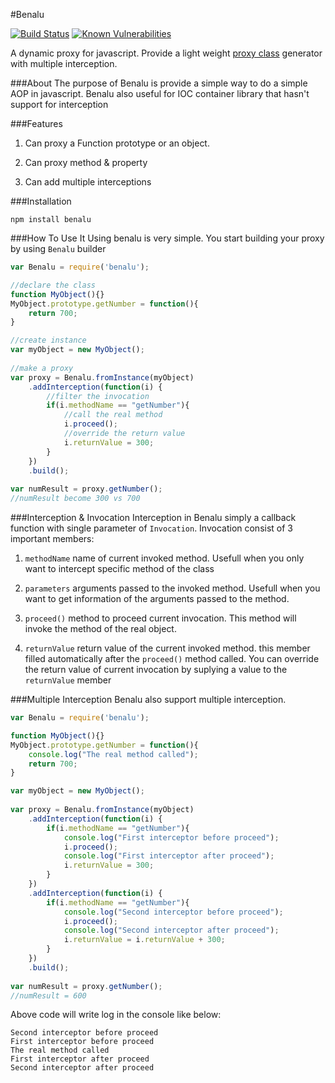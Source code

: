 #Benalu

[![Build Status](https://travis-ci.org/ktutnik/benalu.svg?branch=master)](https://travis-ci.org/ktutnik/benalu)
[![Known Vulnerabilities](https://snyk.io/test/github/ktutnik/benalu/61a461a5c488644682af5dee54e926d6ea3fe9af/badge.svg)](https://snyk.io/test/github/ktutnik/benalu/61a461a5c488644682af5dee54e926d6ea3fe9af)

A dynamic proxy for javascript. 
Provide a light weight [proxy class](https://en.wikipedia.org/wiki/Proxy_pattern)
generator with multiple interception.

###About
The purpose of Benalu is provide a simple way to do a simple AOP in javascript. 
Benalu also useful for IOC container library that hasn't support for interception

###Features
1. Can proxy a Function prototype or an object.

2. Can proxy method & property 

3. Can add multiple interceptions

###Installation
```
npm install benalu
```

###How To Use It
Using benalu is very simple. You start building your proxy by using `Benalu` builder

```Javascript
var Benalu = require('benalu');

//declare the class
function MyObject(){}
MyObject.prototype.getNumber = function(){
    return 700;
}

//create instance
var myObject = new MyObject();
     
//make a proxy   
var proxy = Benalu.fromInstance(myObject)
    .addInterception(function(i) {
        //filter the invocation
        if(i.methodName == "getNumber"){
            //call the real method
            i.proceed();
            //override the return value
            i.returnValue = 300;
        }
    })
    .build();
    
var numResult = proxy.getNumber();
//numResult become 300 vs 700
```

###Interception & Invocation
Interception in Benalu simply a callback function with single parameter of `Invocation`.
Invocation consist of 3 important members:

1. `methodName` name of current invoked method. Usefull when you only want to intercept 
specific method of the class

2. `parameters` arguments passed to the invoked method. Usefull when you want to get 
information of the arguments passed to the method.

3. `proceed()` method to proceed current invocation. This method will invoke the 
method of the real object.

4. `returnValue` return value of the current invoked method. this member filled 
automatically after the `proceed()` method called. You can override the return value 
of current invocation by suplying a value to the `returnValue` member

###Multiple Interception
Benalu also support multiple interception. 

```Javascript
var Benalu = require('benalu');

function MyObject(){}
MyObject.prototype.getNumber = function(){
    console.log("The real method called");
    return 700;
}

var myObject = new MyObject();
     
var proxy = Benalu.fromInstance(myObject)
    .addInterception(function(i) {
        if(i.methodName == "getNumber"){
            console.log("First interceptor before proceed");
            i.proceed();
            console.log("First interceptor after proceed");
            i.returnValue = 300;
        }
    })
    .addInterception(function(i) {
        if(i.methodName == "getNumber"){
            console.log("Second interceptor before proceed");
            i.proceed();
            console.log("Second interceptor after proceed");
            i.returnValue = i.returnValue + 300;
        }
    })
    .build();
    
var numResult = proxy.getNumber();
//numResult = 600
```

Above code will write log in the console like below:

```
Second interceptor before proceed
First interceptor before proceed
The real method called
First interceptor after proceed
Second interceptor after proceed
```
